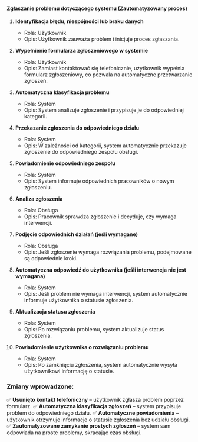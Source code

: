#### Zgłaszanie problemu dotyczącego systemu (Zautomatyzowany proces)

1. **Identyfikacja błędu, niespójności lub braku danych**
   * Rola: Użytkownik
   * Opis: Użytkownik zauważa problem i inicjuje proces zgłaszania.

2. **Wypełnienie formularza zgłoszeniowego w systemie**
   * Rola: Użytkownik
   * Opis: Zamiast kontaktować się telefonicznie, użytkownik wypełnia formularz zgłoszeniowy, co pozwala na automatyczne przetwarzanie zgłoszeń.

3. **Automatyczna klasyfikacja problemu**
   * Rola: System
   * Opis: System analizuje zgłoszenie i przypisuje je do odpowiedniej kategorii.

4. **Przekazanie zgłoszenia do odpowiedniego działu**
   * Rola: System
   * Opis: W zależności od kategorii, system automatycznie przekazuje zgłoszenie do odpowiedniego zespołu obsługi.

5. **Powiadomienie odpowiedniego zespołu**
   * Rola: System
   * Opis: System informuje odpowiednich pracowników o nowym zgłoszeniu.

6. **Analiza zgłoszenia**
   * Rola: Obsługa
   * Opis: Pracownik sprawdza zgłoszenie i decyduje, czy wymaga interwencji.

7. **Podjęcie odpowiednich działań (jeśli wymagane)**
   * Rola: Obsługa
   * Opis: Jeśli zgłoszenie wymaga rozwiązania problemu, podejmowane są odpowiednie kroki.

8. **Automatyczna odpowiedź do użytkownika (jeśli interwencja nie jest wymagana)**
   * Rola: System
   * Opis: Jeśli problem nie wymaga interwencji, system automatycznie informuje użytkownika o statusie zgłoszenia.

9. **Aktualizacja statusu zgłoszenia**
   * Rola: System
   * Opis: Po rozwiązaniu problemu, system aktualizuje status zgłoszenia.

10. **Powiadomienie użytkownika o rozwiązaniu problemu**
    * Rola: System
    * Opis: Po zamknięciu zgłoszenia, system automatycznie wysyła użytkownikowi informację o statusie.

### Zmiany wprowadzone:
✅ **Usunięto kontakt telefoniczny** – użytkownik zgłasza problem poprzez formularz.
✅ **Automatyczna klasyfikacja zgłoszeń** – system przypisuje problem do odpowiedniego działu.
✅ **Automatyczne powiadomienia** – użytkownik otrzymuje informacje o statusie zgłoszenia bez udziału obsługi.
✅ **Zautomatyzowane zamykanie prostych zgłoszeń** – system sam odpowiada na proste problemy, skracając czas obsługi.